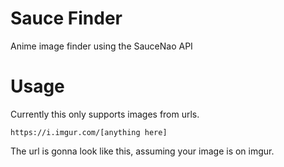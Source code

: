 # Sauce Finder
Anime image finder using the SauceNao API

# Usage
Currently this only supports images from urls.

    https://i.imgur.com/[anything here]
The url is gonna look like this, assuming your image is on imgur.
